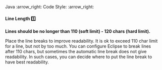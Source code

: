 <link rel="stylesheet" href="{{baseUrl}}/css/textbook.css">

<div class="website-content">

<div id="path">Java :arrow_right: Code Style: :arrow_right:</div>

<div id="title">

#### Line Length :one:

</div>

<div id="body">


**Lines should be no longer than 110 (soft limit) - 120 chars (hard limit).**

Place the line breaks to improve readability. It is ok to exceed 110 char limit for a line, but not by too much. You can configure Eclipse to break lines after 110 chars, but sometimes the automatic line break does not give readability. In such cases, you can decide where to put the line break to have best readability.

</div>

</div>